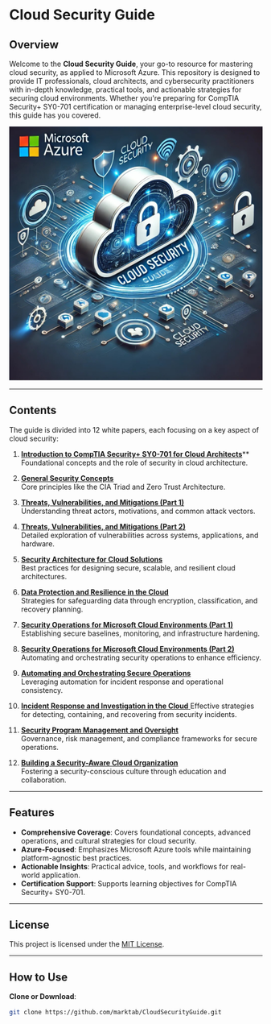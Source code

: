 # Cloud Security Guide

## Overview
Welcome to the **Cloud Security Guide**, your go-to resource for mastering cloud security, as applied to Microsoft Azure. This repository is designed to provide IT professionals, cloud architects, and cybersecurity practitioners with in-depth knowledge, practical tools, and actionable strategies for securing cloud environments. Whether you're preparing for CompTIA Security+ SY0-701 certification or managing enterprise-level cloud security, this guide has you covered.

![Microsoft Azure Cloud Security](MicrosoftCloudSecurity.jpg)

---

## Contents
The guide is divided into 12 white papers, each focusing on a key aspect of cloud security:

1. [**Introduction to CompTIA Security+ SY0-701 for Cloud Architects**](whitepapers/Part%201%20Introduction%20to%20CompTIA%20Security%20SY0-701%20for%20Cloud%20Architects.pdf)**
   Foundational concepts and the role of security in cloud architecture.

2. [**General Security Concepts**](whitepapers/Part%202%20General%20Security%20Concepts.pdf)  
   Core principles like the CIA Triad and Zero Trust Architecture.

3. [**Threats, Vulnerabilities, and Mitigations (Part 1)**](whitepapers/Part%203%20Threats%20Vulnerabilities%20and%20Mitigations%20(Part%201).pdf)  
   Understanding threat actors, motivations, and common attack vectors.

4. [**Threats, Vulnerabilities, and Mitigations (Part 2)**](whitepapers/Part%204%20Threats%20Vulnerabilities%20and%20Mitigations%20(Part%202).pdf)  
   Detailed exploration of vulnerabilities across systems, applications, and hardware.

5. [**Security Architecture for Cloud Solutions**](whitepapers/Part%205%20Security%20Architecture%20for%20Cloud%20Solutions.pdf)  
   Best practices for designing secure, scalable, and resilient cloud architectures.

6. [**Data Protection and Resilience in the Cloud**](whitepapers/Part%206%20Data%20Protection%20and%20Resilience%20in%20the%20Cloud.pdf)  
   Strategies for safeguarding data through encryption, classification, and recovery planning.

7. [**Security Operations for Microsoft Cloud Environments (Part 1)**](whitepapers/Part%207%20Security%20Operations%20for%20Microsoft%20Cloud%20Environments%20(Part%201).pdf)  
   Establishing secure baselines, monitoring, and infrastructure hardening.

8. [**Security Operations for Microsoft Cloud Environments (Part 2)**](whitepapers/Part%208%20Security%20Operations%20for%20Microsoft%20Cloud%20Environments%20(Part%202).pdf)  
   Automating and orchestrating security operations to enhance efficiency.

9. [**Automating and Orchestrating Secure Operations**](whitepapers/Part%209%20Automating%20and%20Orchestrating%20Secure%20Operations.pdf)  
   Leveraging automation for incident response and operational consistency.

10. [**Incident Response and Investigation in the Cloud** ](whitepapers/Part%2010%20Incident%20Response%20and%20Investigation%20in%20the%20Cloud.pdf) 
    Effective strategies for detecting, containing, and recovering from security incidents.

11. [**Security Program Management and Oversight**](whitepapers/Part%2011%20Security%20Program%20Management%20and%20Oversight.pdf)  
    Governance, risk management, and compliance frameworks for secure operations.

12. [**Building a Security-Aware Cloud Organization**](whitepapers/Part%2012%20Building%20a%20Security-Aware%20Cloud%20Organization.pdf)  
    Fostering a security-conscious culture through education and collaboration.

---

## Features
- **Comprehensive Coverage**: Covers foundational concepts, advanced operations, and cultural strategies for cloud security.
- **Azure-Focused**: Emphasizes Microsoft Azure tools while maintaining platform-agnostic best practices.
- **Actionable Insights**: Practical advice, tools, and workflows for real-world application.
- **Certification Support**: Supports learning objectives for CompTIA Security+ SY0-701.

---

## License
This project is licensed under the [MIT License](LICENSE).

---

## How to Use
**Clone or Download**: 
   ```bash
   git clone https://github.com/marktab/CloudSecurityGuide.git
